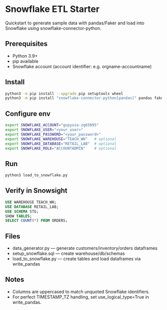 # Snowflake ETL Starter

Quickstart to generate sample data with pandas/Faker and load into Snowflake using snowflake-connector-python.

## Prerequisites
- Python 3.9+
- pip available
- Snowflake account (account identifier: e.g. orgname-accountname)

## Install
```bash
python3 -m pip install --upgrade pip setuptools wheel
python3 -m pip install "snowflake-connector-python[pandas]" pandas faker
```

## Configure env
```bash
export SNOWFLAKE_ACCOUNT="gupyoza-zq65095"
export SNOWFLAKE_USER="<your_user>"
export SNOWFLAKE_PASSWORD="<your_password>"
export SNOWFLAKE_WAREHOUSE="TEACH_WH"   # optional
export SNOWFLAKE_DATABASE="RETAIL_LAB"  # optional
export SNOWFLAKE_ROLE="ACCOUNTADMIN"    # optional
```

## Run
```bash
python3 load_to_snowflake.py
```

## Verify in Snowsight
```sql
USE WAREHOUSE TEACH_WH;
USE DATABASE RETAIL_LAB;
USE SCHEMA STG;
SHOW TABLES;
SELECT COUNT(*) FROM ORDERS;
```

## Files
- data_generator.py — generate customers/inventory/orders dataframes
- setup_snowflake.sql — create warehouse/db/schemas
- load_to_snowflake.py — create tables and load dataframes via write_pandas

## Notes
- Columns are uppercased to match unquoted Snowflake identifiers.
- For perfect TIMESTAMP_TZ handling, set use_logical_type=True in write_pandas.
